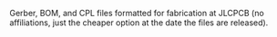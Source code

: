 Gerber, BOM, and CPL files formatted for fabrication at JLCPCB (no affiliations, just the cheaper option at the date the files are released).
